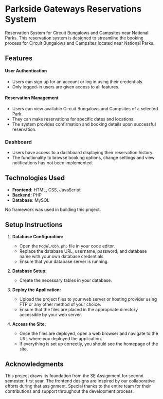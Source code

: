 # Parkside Gateways Reservations System

Reservation System for Circuit Bungalows and Campsites near National Parks. This reservation system is designed to streamline the booking process for Circuit Bungalows and Campsites located near National Parks.

## Features

#### User Authentication
- Users can sign up for an account or log in using their credentials.
- Only logged-in users are given access to all features.

#### Reservation Management
- Users can view available Circuit Bungalows and Campsites of a selected Park.
- They can make reservations for specific dates and locations.
- The system provides confirmation and booking details upon successful reservation.

### Dashboard
- Users have access to a dashboard displaying their reservation history.
- The functionality to browse booking options, change settings and view notifications has not been implemented.

## Technologies Used

- **Frontend:** HTML, CSS, JavaScript
- **Backend:** PHP
- **Database:** MySQL

No framework was used in building this project.

## Setup Instructions

1. **Database Configuration:**
   - Open the `Model/Dbh.php` file in your code editor.
   - Replace the database URL, username, password, and database name with your own database credentials.
   - Ensure that your database server is running.

2. **Database Setup:**
   - Create the necessary tables in your database.
     
3. **Deploy the Application:**
   - Upload the project files to your web server or hosting provider using FTP or any other method of your choice.
   - Ensure that the files are placed in the appropriate directory accessible by your web server.

4. **Access the Site:**
   - Once the files are deployed, open a web browser and navigate to the URL where you deployed the application.
   - If everything is set up correctly, you should see the homepage of the site.

## Acknowledgments

This project draws its foundation from the SE Assignment for second semester, first year. The frontend designs are inspired by our collaborative efforts during that assignment. 
Special thanks to the entire team for their contributions and support throughout the development process.


